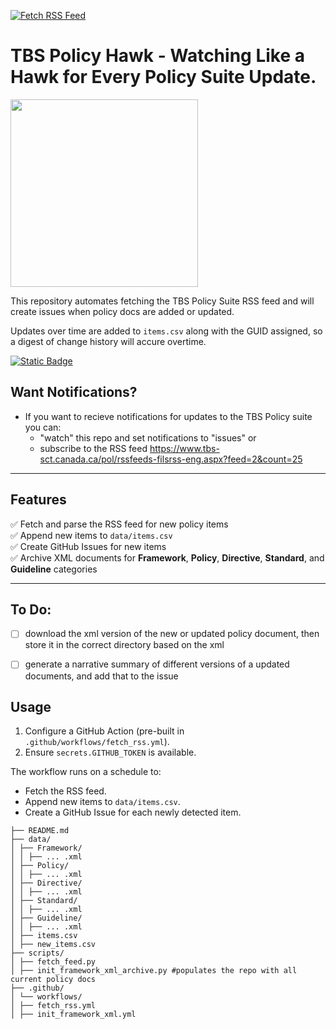 [![Fetch RSS Feed](https://github.com/PatLittle/TBS-Policy-Hawk/actions/workflows/fetch_rss.yml/badge.svg?branch=main)](https://github.com/PatLittle/TBS-Policy-Hawk/actions/workflows/fetch_rss.yml)
# TBS Policy Hawk - Watching Like a Hawk for Every Policy Suite Update.
<img src="https://github.com/user-attachments/assets/2cade396-76a8-474a-8c17-f0f7ed1e69ab" width="300" height="300">

This repository automates fetching the TBS Policy Suite RSS feed and will create issues when policy docs are added or updated.

Updates over time are added to `items.csv` along with the GUID assigned, so a digest of change history will accure overtime. 

 [![Static Badge](https://img.shields.io/badge/Open%20in%20Flatdata%20Viewer-FF00E8?style=for-the-badge&logo=github&logoColor=black)](https://flatgithub.com/PatLittle/TBS-Policy-Hawk/data/items.csv)

## Want Notifications?
- If you want to recieve notifications for updates to the TBS Policy suite you can:
   * "watch" this repo and set notifications to "issues" or
   * subscribe to the RSS feed https://www.tbs-sct.canada.ca/pol/rssfeeds-filsrss-eng.aspx?feed=2&count=25 

---

## Features

✅ Fetch and parse the RSS feed for new policy items  
✅ Append new items to `data/items.csv`  
✅ Create GitHub Issues for new items  
✅ Archive XML documents for **Framework**, **Policy**, **Directive**, **Standard**, and **Guideline** categories

---

## To Do:
- [ ] download the xml version of the new or updated policy document, then store it in the correct directory based on the xml <category>
- [ ] generate a narrative summary of different versions of a updated documents, and add that to the issue


## Usage
1. Configure a GitHub Action (pre-built in `.github/workflows/fetch_rss.yml`).
2. Ensure `secrets.GITHUB_TOKEN` is available.

The workflow runs on a schedule to:
- Fetch the RSS feed.
- Append new items to `data/items.csv`.
- Create a GitHub Issue for each newly detected item.
```
├── README.md
├── data/
│ ├── Framework/
│ │ ├── ... .xml
│ ├── Policy/
│ │ ├── ... .xml
│ ├── Directive/
│ │ ├── ... .xml
│ ├── Standard/
│ │ ├── ... .xml
│ ├── Guideline/
│ │ ├── ... .xml
│ ├── items.csv
│ ├── new_items.csv
├── scripts/
│ ├── fetch_feed.py
│ ├── init_framework_xml_archive.py #populates the repo with all current policy docs
├── .github/
│ └── workflows/
│ ├── fetch_rss.yml
│ ├── init_framework_xml.yml 
```

